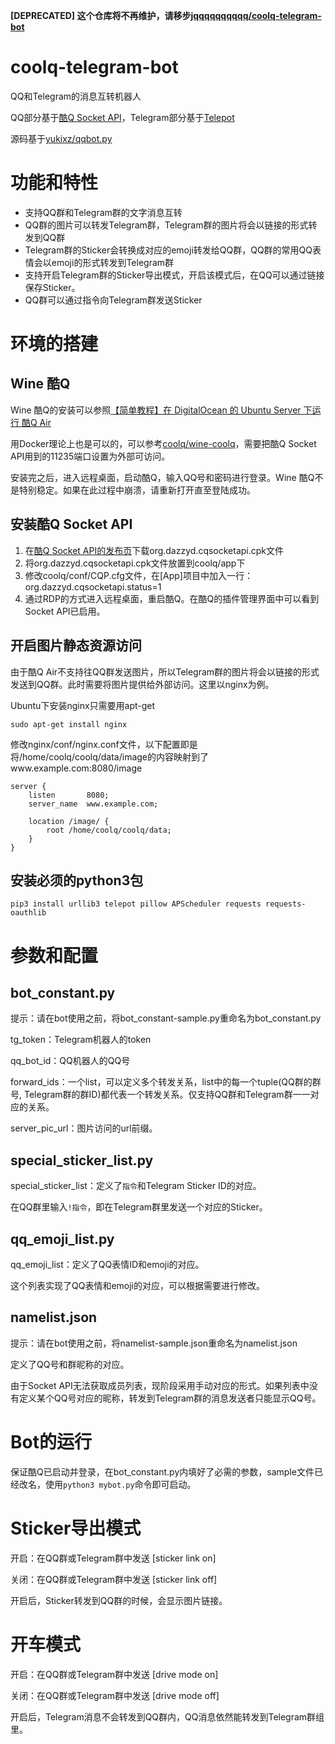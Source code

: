 **[DEPRECATED] 这个仓库将不再维护，请移步[jqqqqqqqqqq/coolq-telegram-bot](https://github.com/jqqqqqqqqqq/coolq-telegram-bot)**

# coolq-telegram-bot

QQ和Telegram的消息互转机器人

QQ部分基于[酷Q Socket API](https://github.com/yukixz/cqsocketapi)，Telegram部分基于[Telepot](https://github.com/nickoala/telepot)

源码基于[yukixz/qqbot.py](https://github.com/yukixz/qqbot.py)

# 功能和特性

+ 支持QQ群和Telegram群的文字消息互转
+ QQ群的图片可以转发Telegram群，Telegram群的图片将会以链接的形式转发到QQ群
+ Telegram群的Sticker会转换成对应的emoji转发给QQ群，QQ群的常用QQ表情会以emoji的形式转发到Telegram群
+ 支持开启Telegram群的Sticker导出模式，开启该模式后，在QQ可以通过链接保存Sticker。
+ QQ群可以通过指令向Telegram群发送Sticker

# 环境的搭建

## Wine 酷Q

Wine 酷Q的安装可以参照[【简单教程】在 DigitalOcean 的 Ubuntu Server 下运行 酷Q Air](https://cqp.cc/t/30970)

用Docker理论上也是可以的，可以参考[coolq/wine-coolq](https://hub.docker.com/r/coolq/wine-coolq/)，需要把酷Q Socket API用到的11235端口设置为外部可访问。

安装完之后，进入远程桌面，启动酷Q，输入QQ号和密码进行登录。Wine 酷Q不是特别稳定。如果在此过程中崩溃，请重新打开直至登陆成功。

## 安装酷Q Socket API

1. 在[酷Q Socket API的发布页](https://github.com/yukixz/cqsocketapi/releases)下载org.dazzyd.cqsocketapi.cpk文件
1. 将org.dazzyd.cqsocketapi.cpk文件放置到coolq/app下
1. 修改coolq/conf/CQP.cfg文件，在[App]项目中加入一行：org.dazzyd.cqsocketapi.status=1
1. 通过RDP的方式进入远程桌面，重启酷Q。在酷Q的插件管理界面中可以看到Socket API已启用。

## 开启图片静态资源访问

由于酷Q Air不支持往QQ群发送图片，所以Telegram群的图片将会以链接的形式发送到QQ群。此时需要将图片提供给外部访问。这里以nginx为例。

Ubuntu下安装nginx只需要用apt-get

`sudo apt-get install nginx`

修改nginx/conf/nginx.conf文件，以下配置即是将/home/coolq/coolq/data/image的内容映射到了www.example.com:8080/image

```
server {
    listen       8080;
    server_name  www.example.com;

    location /image/ {
        root /home/coolq/coolq/data;
    }
}
```

## 安装必须的python3包

`pip3 install urllib3 telepot pillow APScheduler requests requests-oauthlib`


# 参数和配置

## bot_constant.py

提示：请在bot使用之前，将bot_constant-sample.py重命名为bot_constant.py

tg_token：Telegram机器人的token

qq_bot_id：QQ机器人的QQ号

forward_ids：一个list，可以定义多个转发关系，list中的每一个tuple(QQ群的群号, Telegram群的群ID)都代表一个转发关系。仅支持QQ群和Telegram群一一对应的关系。

server_pic_url：图片访问的url前缀。

## special_sticker_list.py

special_sticker_list：定义了`指令`和Telegram Sticker ID的对应。

在QQ群里输入`!指令`，即在Telegram群里发送一个对应的Sticker。

## qq_emoji_list.py

qq_emoji_list：定义了QQ表情ID和emoji的对应。

这个列表实现了QQ表情和emoji的对应，可以根据需要进行修改。

## namelist.json

提示：请在bot使用之前，将namelist-sample.json重命名为namelist.json

定义了QQ号和群昵称的对应。

由于Socket API无法获取成员列表，现阶段采用手动对应的形式。如果列表中没有定义某个QQ号对应的昵称，转发到Telegram群的消息发送者只能显示QQ号。

# Bot的运行

保证酷Q已启动并登录，在bot_constant.py内填好了必需的参数，sample文件已经改名，使用`python3 mybot.py`命令即可启动。

# Sticker导出模式

开启：在QQ群或Telegram群中发送 [sticker link on]

关闭：在QQ群或Telegram群中发送 [sticker link off]

开启后，Sticker转发到QQ群的时候，会显示图片链接。

# 开车模式

开启：在QQ群或Telegram群中发送 [drive mode on]

关闭：在QQ群或Telegram群中发送 [drive mode off]

开启后，Telegram消息不会转发到QQ群内，QQ消息依然能转发到Telegram群组里。
